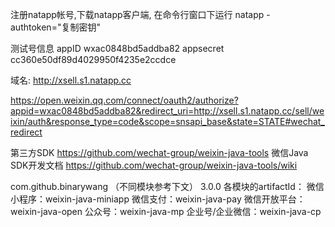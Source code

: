 注册natapp帐号,下载natapp客户端,
在命令行窗口下运行 natapp -authtoken="复制密钥"


测试号信息
appID
wxac0848bd5addba82
appsecret
    cc360e50df89d4029950f4235e2ccdce

域名:
http://xsell.s1.natapp.cc

https://open.weixin.qq.com/connect/oauth2/authorize?appid=wxac0848bd5addba82&redirect_uri=http://xsell.s1.natapp.cc/sell/weixin/auth&response_type=code&scope=snsapi_base&state=STATE#wechat_redirect

第三方SDK
https://github.com/wechat-group/weixin-java-tools
微信Java SDK开发文档
https://github.com/wechat-group/weixin-java-tools/wiki

<dependency>
  <groupId>com.github.binarywang</groupId>
  <artifactId>（不同模块参考下文）</artifactId>
  <version>3.0.0</version>
</dependency>
各模块的artifactId：
微信小程序：weixin-java-miniapp
微信支付：weixin-java-pay
微信开放平台：weixin-java-open
公众号：weixin-java-mp
企业号/企业微信：weixin-java-cp